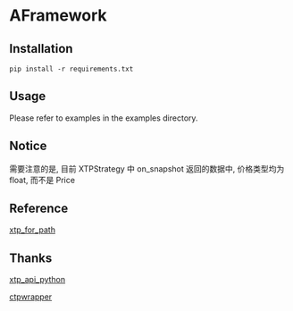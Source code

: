 # AFramework

## Installation
```shell
pip install -r requirements.txt
```

## Usage
Please refer to examples in the examples directory.

## Notice 
需要注意的是, 目前 XTPStrategy 中 on_snapshot 返回的数据中, 价格类型均为 float, 而不是 Price

## Reference

[xtp_for_path](https://github.com/ZCKun/xtp-for-python)

## Thanks
[xtp_api_python](https://github.com/ztsec/xtp_api_python)

[ctpwrapper](https://github.com/nooperpudd/ctpwrapper)